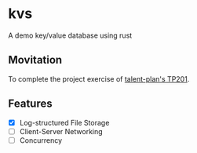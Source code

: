 # kvs

A demo key/value database using rust

## Movitation

To complete the project exercise of [talent-plan's TP201][talent-plan's TP201].

## Features

- [x] Log-structured File Storage
- [ ] Client-Server Networking
- [ ] Concurrency

[talent-plan's TP201]: https://github.com/pingcap/talent-plan/blob/master/courses/rust/README.md